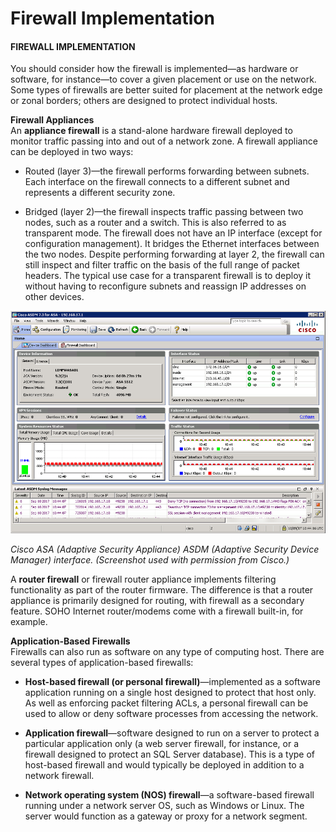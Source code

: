 # Firewall Implementation

#### FIREWALL IMPLEMENTATION

You should consider how the firewall is implemented—as hardware or software, for instance—to cover a given placement or use on the network. Some types of firewalls are better suited for placement at the network edge or zonal borders; others are designed to protect individual hosts.

**Firewall Appliances**  
An **appliance firewall** is a stand-alone hardware firewall deployed to monitor traffic passing into and out of a network zone. A firewall appliance can be deployed in two ways:

-   Routed (layer 3)—the firewall performs forwarding between subnets. Each interface on the firewall connects to a different subnet and represents a different security zone.
    
-   Bridged (layer 2)—the firewall inspects traffic passing between two nodes, such as a router and a switch. This is also referred to as transparent mode. The firewall does not have an IP interface (except for configuration management). It bridges the Ethernet interfaces between the two nodes. Despite performing forwarding at layer 2, the firewall can still inspect and filter traffic on the basis of the full range of packet headers. The typical use case for a transparent firewall is to deploy it without having to reconfigure subnets and reassign IP addresses on other devices.

![](./img/firewall.png)

_Cisco ASA (Adaptive Security Appliance) ASDM (Adaptive Security Device Manager) interface. (Screenshot used with permission from Cisco.)_

A **router firewall** or firewall router appliance implements filtering functionality as part of the router firmware. The difference is that a router appliance is primarily designed for routing, with firewall as a secondary feature. SOHO Internet router/modems come with a firewall built-in, for example.

**Application-Based Firewalls**  
Firewalls can also run as software on any type of computing host. There are several types of application-based firewalls:

-   **Host-based firewall (or personal firewall)**—implemented as a software application running on a single host designed to protect that host only. As well as enforcing packet filtering ACLs, a personal firewall can be used to allow or deny software processes from accessing the network.
    
-   **Application firewall**—software designed to run on a server to protect a particular application only (a web server firewall, for instance, or a firewall designed to protect an SQL Server database). This is a type of host-based firewall and would typically be deployed in addition to a network firewall.
    
-   **Network operating system (NOS) firewall**—a software-based firewall running under a network server OS, such as Windows or Linux. The server would function as a gateway or proxy for a network segment.
